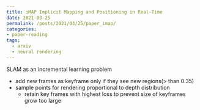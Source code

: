 ```yaml
---
title: iMAP Implicit Mapping and Positioning in Real-Time
date: 2021-03-25
permalink: /posts/2021/03/25/paper_imap/
categories:
- paper-reading
tags:
  - arxiv
  - neural rendering
---
```


SLAM as an incremental learning problem
- add new frames as keyframe only if they see new regions(> than 0.35)
- sample points for rendering proportional to depth distribution
  - retain key frames with highest loss to prevent size of keyframes grow too large